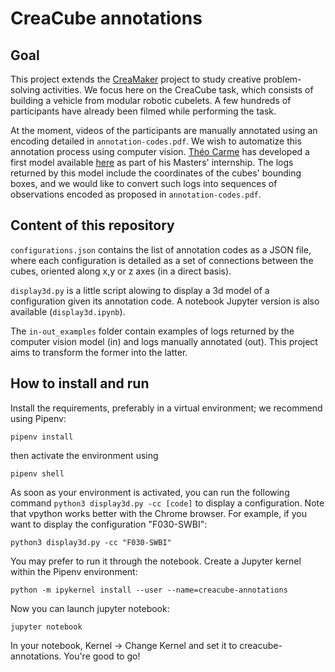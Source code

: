# CreaCube annotations

## Goal

This project extends the [CreaMaker](https://creamaker.wordpress.com/) project to study creative problem-solving activities. We focus here on the CreaCube task, which consists of building a vehicle from modular robotic cubelets. A few hundreds of participants have already been filmed while performing the task.

At the moment, videos of the participants are manually annotated using an encoding detailed in `annotation-codes.pdf`. We wish to automatize this annotation process using computer vision. [Théo Carme](https://github.com/TheoCarme) has developed a first model available [here](https://github.com/TheoCarme/CreaCube) as part of his Masters' internship. The logs returned by this model include the coordinates of the cubes' bounding boxes, and we would like to convert such logs into sequences of observations encoded as proposed in `annotation-codes.pdf`.

## Content of this repository

`configurations.json` contains the list of annotation codes as a JSON file, where each configuration is detailed as a set of connections between the cubes, oriented along x,y or z axes (in a direct basis).

`display3d.py` is a little script alowing to display a 3d model of a configuration given its annotation code. A notebook Jupyter version is also available (`display3d.ipynb`).

The `in-out_examples` folder contain examples of logs returned by the computer vision model (in) and logs manually annotated (out). This project aims to transform the former into the latter.

## How to install and run

Install the requirements, preferably in a virtual environment; we recommend using Pipenv:

```pipenv install```

then activate the environment using

```pipenv shell```

As soon as your environment is activated, you can run the following command `python3 display3d.py -cc [code]` to display a configuration. Note that vpython works better with the Chrome browser. For example, if you want to display the configuration "F030-SWBI":

```
python3 display3d.py -cc "F030-SWBI"
```

You may prefer to run it through the notebook. Create a Jupyter kernel within the Pipenv environment:

```python -m ipykernel install --user --name=creacube-annotations```

Now you can launch jupyter notebook:

```jupyter notebook```

In your notebook, Kernel -> Change Kernel and set it to creacube-annotations.
You're good to go!